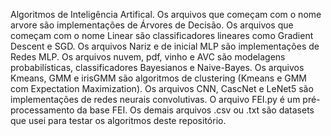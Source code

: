 Algoritmos de Inteligência Artifical. 
Os arquivos que começam com o nome arvore são implementações de Árvores de Decisão.
Os arquivos que começam com o nome Linear são classificadores lineares como Gradient Descent e SGD.
Os arquivos Nariz e de inicial MLP são implementações de Redes MLP.
Os arquivos nuvem, pdf, vinho e AVC são modelagens probabilísticas, classificadores Bayesianos e Naive-Bayes.
Os arquivos Kmeans, GMM e irisGMM são algoritmos de clustering (Kmeans e GMM com Expectation Maximization).
Os arquivos CNN, CascNet e LeNet5 são implementações de redes neurais convolutivas.
O arquivo FEI.py é um pré-processamento da base FEI.
Os demais arquivos .csv ou .txt são datasets que usei para testar os algoritmos deste repositório.
